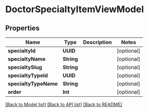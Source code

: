 # DoctorSpecialtyItemViewModel

## Properties
Name | Type | Description | Notes
------------ | ------------- | ------------- | -------------
**specialtyId** | **UUID** |  | [optional] 
**specialtyName** | **String** |  | [optional] 
**specialtySlug** | **String** |  | [optional] 
**specialtyTypeId** | **UUID** |  | [optional] 
**specialtyTypeName** | **String** |  | [optional] 
**order** | **Int** |  | [optional] 

[[Back to Model list]](../README.md#documentation-for-models) [[Back to API list]](../README.md#documentation-for-api-endpoints) [[Back to README]](../README.md)


